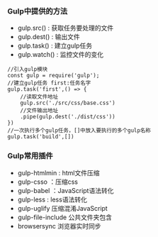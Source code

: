 ### Gulp中提供的方法

+ gulp.src() : 获取任务要处理的文件
+ gulp.dest() : 输出文件
+ gulp.task() : 建立gulp任务
+ gulp.watch() : 监控文件的变化

```shell
//引入gulp模块
const gulp = require('gulp');
//建立gulp任务 first:任务名字
gulp.task('first',() => {
	//读取文件地址
	gulp.src('./src/css/base.css')
	//文件输出地址
	.pipe(gulp.dest('./dist/css'))
})
//一次执行多个gulp任务，[]中放入要执行的多个gulp名称
gulp.task('build',[]) 
```

### Gulp常用插件

+ gulp-htmlmin : html文件压缩
+ gulp-csso ：压缩css
+ gulp-babel ：JavaScript语法转化
+ gulp-less : less语法转化
+ gulp-uglify 压缩混淆JavaScript
+ gulp-file-include 公共文件夹包含
+ browsersync 浏览器实时同步